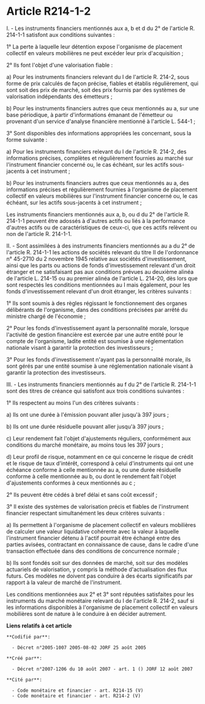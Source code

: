 # Article R214-1-2

I. - Les instruments financiers mentionnés aux a, b et d du 2° de l'article R. 214-1-1 satisfont aux conditions suivantes :

1° La perte à laquelle leur détention expose l'organisme de placement collectif en valeurs mobilières ne peut excéder leur
prix d'acquisition ;

2° Ils font l'objet d'une valorisation fiable :

a) Pour les instruments financiers relevant du I de l'article R. 214-2, sous forme de prix calculés de façon précise, fiables
et établis régulièrement, qui sont soit des prix de marché, soit des prix fournis par des systèmes de valorisation
indépendants des émetteurs ;

b) Pour les instruments financiers autres que ceux mentionnés au a, sur une base périodique, à partir d'informations émanant
de l'émetteur ou provenant d'un service d'analyse financière mentionné à l'article L. 544-1 ;

3° Sont disponibles des informations appropriées les concernant, sous la forme suivante :

a) Pour les instruments financiers relevant du I de l'article R. 214-2, des informations précises, complètes et régulièrement
fournies au marché sur l'instrument financier concerné ou, le cas échéant, sur les actifs sous-jacents à cet instrument ;

b) Pour les instruments financiers autres que ceux mentionnés au a, des informations précises et régulièrement fournies à
l'organisme de placement collectif en valeurs mobilières sur l'instrument financier concerné ou, le cas échéant, sur les
actifs sous-jacents à cet instrument ;

Les instruments financiers mentionnés aux a, b, ou d du 2° de l'article R. 214-1-1 peuvent être adossés à d'autres actifs ou
liés à la performance d'autres actifs ou de caractéristiques de ceux-ci, que ces actifs relèvent ou non de l'article R.
214-1-1.

II. - Sont assimilées à des instruments financiers mentionnés au a du 2° de l'article R. 214-1-1 les actions de sociétés
relevant du titre II de l'ordonnance n° 45-2710 du 2 novembre 1945 relative aux sociétés d'investissement, ainsi que les
parts ou actions de fonds d'investissement relevant d'un droit étranger et ne satisfaisant pas aux conditions prévues au
deuxième alinéa de l'article L. 214-15 ou au premier alinéa de l'article L. 214-20, dès lors que sont respectés les
conditions mentionnées au I mais également, pour les fonds d'investissement relevant d'un droit étranger, les critères
suivants :

1° Ils sont soumis à des règles régissant le fonctionnement des organes délibérants de l'organisme, dans des conditions
précisées par arrêté du ministre chargé de l'économie ;

2° Pour les fonds d'investissement ayant la personnalité morale, lorsque l'activité de gestion financière est exercée par une
autre entité pour le compte de l'organisme, ladite entité est soumise à une réglementation nationale visant à garantir la
protection des investisseurs ;

3° Pour les fonds d'investissement n'ayant pas la personnalité morale, ils sont gérés par une entité soumise à une
réglementation nationale visant à garantir la protection des investisseurs.

III. - Les instruments financiers mentionnés au f du 2° de l'article R. 214-1-1 sont des titres de créance qui satisfont aux
trois conditions suivantes :

1° Ils respectent au moins l'un des critères suivants :

a) Ils ont une durée à l'émission pouvant aller jusqu'à 397 jours ;

b) Ils ont une durée résiduelle pouvant aller jusqu'à 397 jours ;

c) Leur rendement fait l'objet d'ajustements réguliers, conformément aux conditions du marché monétaire, au moins tous les
397 jours ;

d) Leur profil de risque, notamment en ce qui concerne le risque de crédit et le risque de taux d'intérêt, correspond à celui
d'instruments qui ont une échéance conforme à celle mentionnée au a, ou une durée résiduelle conforme à celle mentionnée au
b, ou dont le rendement fait l'objet d'ajustements conformes à ceux mentionnés au c ;

2° Ils peuvent être cédés à bref délai et sans coût excessif ;

3° Il existe des systèmes de valorisation précis et fiables de l'instrument financier respectant simultanément les deux
critères suivants :

a) Ils permettent à l'organisme de placement collectif en valeurs mobilières de calculer une valeur liquidative cohérente
avec la valeur à laquelle l'instrument financier détenu à l'actif pourrait être échangé entre des parties avisées,
contractant en connaissance de cause, dans le cadre d'une transaction effectuée dans des conditions de concurrence normale ;

b) Ils sont fondés soit sur des données de marché, soit sur des modèles actuariels de valorisation, y compris la méthode
d'actualisation des flux futurs. Ces modèles ne doivent pas conduire à des écarts significatifs par rapport à la valeur de
marché de l'instrument.

Les conditions mentionnées aux 2° et 3° sont réputées satisfaites pour les instruments du marché monétaire relevant du I de
l'article R. 214-2, sauf si les informations disponibles à l'organisme de placement collectif en valeurs mobilières sont de
nature à le conduire à en décider autrement.

**Liens relatifs à cet article**

	**Codifié par**:

	  - Décret n°2005-1007 2005-08-02 JORF 25 août 2005

	**Créé par**:

	  - Décret n°2007-1206 du 10 août 2007 - art. 1 () JORF 12 août 2007

	**Cité par**:

	  - Code monétaire et financier - art. R214-15 (V)
	  - Code monétaire et financier - art. R214-2 (V)
